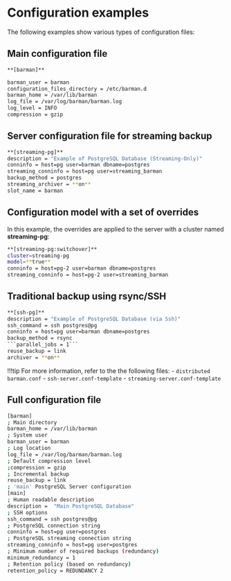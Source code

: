 # Configuration examples

The following examples show various types of configuration files:

## Main configuration file 
```bash
**[barman]**

barman_user = barman
configuration_files_directory = /etc/barman.d
barman_home = /var/lib/barman
log_file = /var/log/barman/barman.log
log_level = INFO
compression = gzip
```

## Server configuration file for streaming backup
```bash
**[streaming-pg]**
description = "Example of PostgreSQL Database (Streaming-Only)"
conninfo = host=pg user=barman dbname=postgres
streaming_conninfo = host=pg user=streaming_barman
backup_method = postgres
streaming_archiver = **on**
slot_name = barman
```

## Configuration model with a set of overrides

 In this example, the overrides are applied to the server with a cluster named **streaming-pg**:

```bash
**[streaming-pg:switchover]**
cluster=streaming-pg
model=**true**
conninfo = host=pg-2 user=barman dbname=postgres
streaming_conninfo = host=pg-2 user=streaming_barman
```

## Traditional backup using rsync/SSH
```bash
**[ssh-pg]**
description = "Example of PostgreSQL Database (via Ssh)"
ssh_command = ssh postgres@pg
conninfo = host=pg user=barman dbname=postgres
backup_method = rsync
```parallel_jobs = 1``` 
reuse_backup = link
archiver = **on**
```
!!!tip
    For more information, refer to the the following files:
    - `distributed barman.conf`
    - `ssh-server.conf-template`
    - `streaming-server.conf-template`

## Full configuration file

```bash
[barman]
; Main directory
barman_home = /var/lib/barman
; System user
barman_user = barman
; Log location
log_file = /var/log/barman/barman.log
; Default compression level
;compression = gzip
; Incremental backup
reuse_backup = link
; 'main' PostgreSQL Server configuration
[main]
; Human readable description
description =  "Main PostgreSQL Database"
; SSH options
ssh_command = ssh postgres@pg
; PostgreSQL connection string
conninfo = host=pg user=postgres
; PostgreSQL streaming connection string
streaming_conninfo = host=pg user=postgres
; Minimum number of required backups (redundancy)
minimum_redundancy = 1
; Retention policy (based on redundancy)
retention_policy = REDUNDANCY 2
```